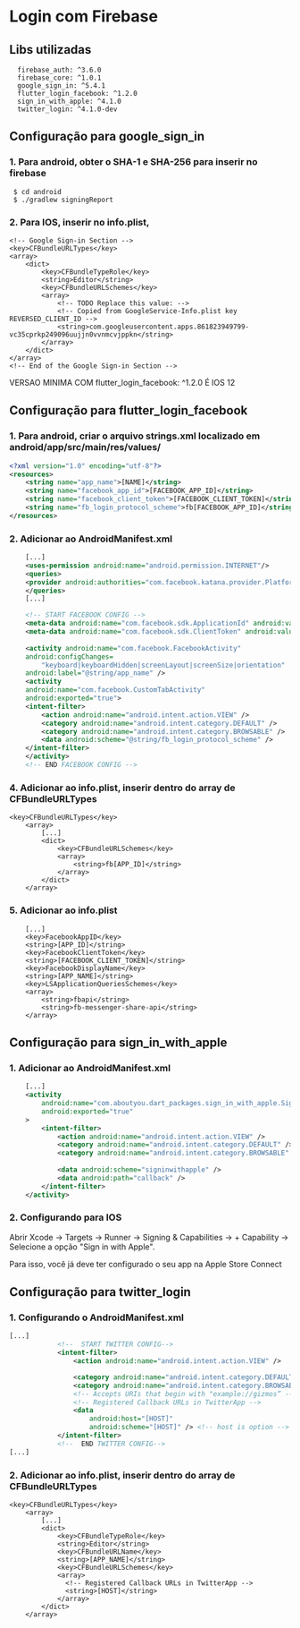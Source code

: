 # Login com Firebase

## Libs utilizadas
```
  firebase_auth: ^3.6.0
  firebase_core: ^1.0.1
  google_sign_in: ^5.4.1
  flutter_login_facebook: ^1.2.0  
  sign_in_with_apple: ^4.1.0
  twitter_login: ^4.1.0-dev
```

## Configuração para google_sign_in

### 1. Para android, obter o SHA-1 e SHA-256 para inserir no firebase
```
 $ cd android
 $ ./gradlew signingReport
```

### 2. Para IOS, inserir no info.plist,
```
<!-- Google Sign-in Section -->
<key>CFBundleURLTypes</key>
<array>
	<dict>
		<key>CFBundleTypeRole</key>
		<string>Editor</string>
		<key>CFBundleURLSchemes</key>
		<array>
			<!-- TODO Replace this value: -->
			<!-- Copied from GoogleService-Info.plist key REVERSED_CLIENT_ID -->
			<string>com.googleusercontent.apps.861823949799-vc35cprkp249096uujjn0vvnmcvjppkn</string>
		</array>
	</dict>
</array>
<!-- End of the Google Sign-in Section -->
```

VERSAO MINIMA COM flutter_login_facebook: ^1.2.0 É IOS 12

## Configuração para flutter_login_facebook

### 1. Para android, criar o arquivo strings.xml localizado em android/app/src/main/res/values/
```xml
<?xml version="1.0" encoding="utf-8"?>
<resources>
    <string name="app_name">[NAME]</string>
    <string name="facebook_app_id">[FACEBOOK_APP_ID]</string>
    <string name="facebook_client_token">[FACEBOOK_CLIENT_TOKEN]</string>
    <string name="fb_login_protocol_scheme">fb[FACEBOOK_APP_ID]</string>
</resources>
```

### 2. Adicionar ao AndroidManifest.xml
```xml
    [...]
    <uses-permission android:name="android.permission.INTERNET"/>
    <queries>
    <provider android:authorities="com.facebook.katana.provider.PlatformProvider" />
    </queries>
    [...]

    <!-- START FACEBOOK CONFIG -->
    <meta-data android:name="com.facebook.sdk.ApplicationId" android:value="@string/facebook_app_id"/>
    <meta-data android:name="com.facebook.sdk.ClientToken" android:value="@string/facebook_client_token"/>
    
    <activity android:name="com.facebook.FacebookActivity"
    android:configChanges=
        "keyboard|keyboardHidden|screenLayout|screenSize|orientation"
    android:label="@string/app_name" />
    <activity
    android:name="com.facebook.CustomTabActivity"
    android:exported="true">
    <intent-filter>
        <action android:name="android.intent.action.VIEW" />
        <category android:name="android.intent.category.DEFAULT" />
        <category android:name="android.intent.category.BROWSABLE" />
        <data android:scheme="@string/fb_login_protocol_scheme" />
    </intent-filter>
    </activity>
    <!-- END FACEBOOK CONFIG -->
```

### 4. Adicionar ao info.plist, inserir dentro do array de CFBundleURLTypes
```
<key>CFBundleURLTypes</key>
	<array>
		[...]
		<dict>
			<key>CFBundleURLSchemes</key>
			<array>
				<string>fb[APP_ID]</string>
			</array>
		</dict>
	</array>
```

### 5. Adicionar ao info.plist
```
    [...]
    <key>FacebookAppID</key>
	<string>[APP_ID]</string>
	<key>FacebookClientToken</key>
	<string>[FACEBOOK_CLIENT_TOKEN]</string>
	<key>FacebookDisplayName</key>
	<string>[APP_NAME]</string>
	<key>LSApplicationQueriesSchemes</key>
	<array>
		<string>fbapi</string>
		<string>fb-messenger-share-api</string>
	</array>
```

## Configuração para sign_in_with_apple

### 1. Adicionar ao AndroidManifest.xml
```xml
    [...]
    <activity
        android:name="com.aboutyou.dart_packages.sign_in_with_apple.SignInWithAppleCallback"
        android:exported="true"
    >
        <intent-filter>
            <action android:name="android.intent.action.VIEW" />
            <category android:name="android.intent.category.DEFAULT" />
            <category android:name="android.intent.category.BROWSABLE" />
    
            <data android:scheme="signinwithapple" />
            <data android:path="callback" />
        </intent-filter>
    </activity>
```

### 2. Configurando para IOS

Abrir Xcode -> Targets -> Runner -> Signing & Capabilities -> + Capability -> Selecione a opção "Sign in with Apple".

Para isso, você já deve ter configurado o seu app na Apple Store Connect 

## Configuração para twitter_login

### 1. Configurando o AndroidManifest.xml
```xml
[...]
            <!--  START TWITTER CONFIG-->
            <intent-filter>
                <action android:name="android.intent.action.VIEW" />

                <category android:name="android.intent.category.DEFAULT" />
                <category android:name="android.intent.category.BROWSABLE" />
                <!-- Accepts URIs that begin with "example://gizmos” -->
                <!-- Registered Callback URLs in TwitterApp -->
                <data
                    android:host="[HOST]"
                    android:scheme="[HOST]" /> <!-- host is option -->
            </intent-filter>
            <!--  END TWITTER CONFIG-->
[...]
```

### 2. Adicionar ao info.plist, inserir dentro do array de CFBundleURLTypes
```
<key>CFBundleURLTypes</key>
	<array>
		[...]
		<dict>
            <key>CFBundleTypeRole</key>
            <string>Editor</string>
            <key>CFBundleURLName</key>
            <string>[APP_NAME]</string>
            <key>CFBundleURLSchemes</key>
            <array>
              <!-- Registered Callback URLs in TwitterApp -->
              <string>[HOST]</string>
            </array>
        </dict>
	</array>
```